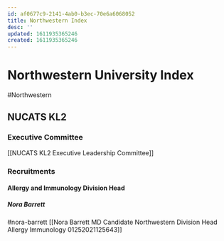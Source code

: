 ```yaml
---
id: af0677c9-2141-4ab0-b3ec-70e6a6068052
title: Northwestern Index
desc: ''
updated: 1611935365246
created: 1611935365246
---
```

# Northwestern University Index

\#Northwestern 

## NUCATS KL2

### Executive Committee

[[NUCATS KL2 Executive Leadership Committee]]

### Recruitments

#### Allergy and Immunology Division Head

##### Nora Barrett

\#nora-barrett 
[[Nora Barrett MD Candidate Northwestern Division Head Allergy Immunology 01252021125643]]


